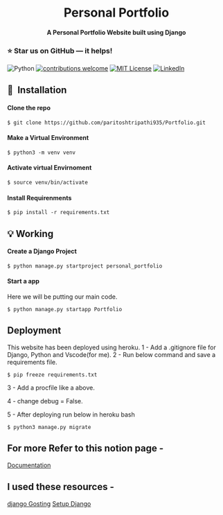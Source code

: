 <h1 align="center">Personal Portfolio</h1>

<div align= "center">
  <h4>A Personal Portfolio Website built using Django</h4>
</div>

### :star: Star us on GitHub — it helps!


![Python](https://img.shields.io/badge/python-v3.8+-blue.svg)
[![contributions welcome](https://img.shields.io/badge/contributions-welcome-brightgreen.svg?style=flat)](https://github.com/tsvillain/Twitter-Bot/issues)
[![MIT License](https://img.shields.io/github/license/tsvillain/Twitter-Bot.svg?style=flat-square)](https://github.com/tsvillain/Twitter-Bot/blob/master/LICENSE)
[![LinkedIn](https://img.shields.io/badge/-LinkedIn-black.svg?style=flat-square&logo=linkedin&colorB=555)](https://www.linkedin.com/in/paritosh-tripathi-social/)

## 🚀&nbsp; Installation

#### Clone the repo
```
$ git clone https://github.com/paritoshtripathi935/Portfolio.git
```
#### Make a Virtual Environment
```
$ python3 -m venv venv
```
#### Activate virtual Envirnoment
```
$ source venv/bin/activate
```
#### Install Requirenments
```
$ pip install -r requirements.txt
```
## :bulb: Working
#### Create a Django Project
```
$ python manage.py startproject personal_portfolio
```
#### Start a app
Here we will be putting our main code.
```
$ python manage.py startapp Portfolio
```

## Deployment
This website has been deployed using heroku.
1 - Add a .gitignore file for Django, Python and Vscode(for me).
2 - Run below command and save a requirements file.
```
$ pip freeze requirements.txt
```
3 - Add a procfile like a above.

4 - change debug = False.

5 - After deploying run below in heroku bash 
```
$ python3 manage.py migrate
```

## For more Refer to this notion page - 

[Documentation](https://www.notion.so/paritoshtripathi/ce6ebac1d3864bdba62038d1c75aee36?v=f407e19208c14f84b68c7c5bb889c821)

## I used these resources - 
[django Gosting](https://realpython.com/django-hosting-on-heroku/#demo-what-youll-build)
[Setup Django](https://realpython.com/get-started-with-django-1/#set-up-your-development-environment)
